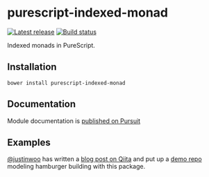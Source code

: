 # purescript-indexed-monad

[![Latest release](http://img.shields.io/github/release/garyb/purescript-indexed-monad.svg)](https://github.com/garyb/purescript-indexed-monad/releases)
[![Build status](https://travis-ci.org/garyb/purescript-indexed-monad.svg?branch=master)](https://travis-ci.org/garyb/purescript-indexed-monad)

Indexed monads in PureScript.

## Installation

```
bower install purescript-indexed-monad
```

## Documentation

Module documentation is [published on Pursuit](https://pursuit.purescript.org/packages/purescript-indexed-monad)

## Examples

[@justinwoo](https://github.com/justinwoo) has written a [blog post on Qiita](http://qiita.com/kimagure/items/a0ee7313e8c7690bf3f5) and put up a [demo repo](https://github.com/justinwoo/hamburger-builder-demo) modeling hamburger building with this package.
